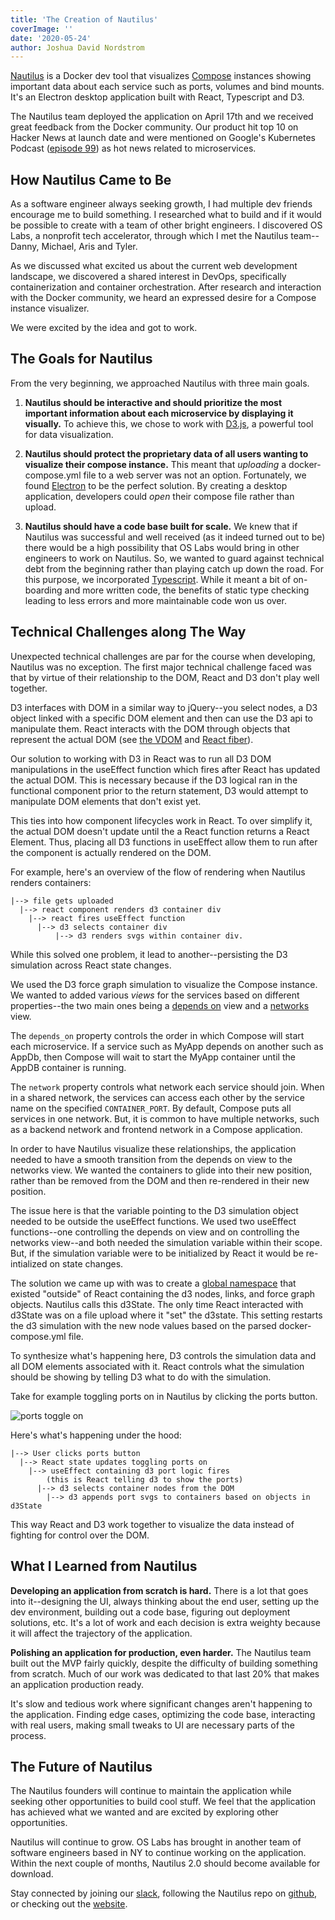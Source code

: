 ```yaml
---
title: 'The Creation of Nautilus'
coverImage: ''
date: '2020-05-24'
author: Joshua David Nordstrom
---
```


[Nautilus](https://nautilusdev.com) is a Docker dev tool that visualizes [Compose](https://docs.docker.com/compose/) instances showing important data about each service such as ports, volumes and bind mounts. It's an Electron desktop application built with React, Typescript and D3.

The Nautilus team deployed the application on April 17th and we received great feedback from the Docker community. Our product hit top 10 on Hacker News at launch date and were mentioned on Google's Kubernetes Podcast ([episode 99](https://kubernetespodcast.com/episode/099-kpt/)) as hot news related to microservices.

## How Nautilus Came to Be

As a software engineer always seeking growth, I had multiple dev friends encourage me to build something. I researched what to build and if it would be possible to create with a team of other bright engineers. I discovered OS Labs, a nonprofit tech accelerator, through which I met the Nautilus team--Danny, Michael, Aris and Tyler.

As we discussed what excited us about the current web development landscape, we discovered a shared interest in DevOps, specifically containerization and container orchestration. After research and interaction with the Docker community, we heard an expressed desire for a Compose instance visualizer.

We were excited by the idea and got to work.

## The Goals for Nautilus

From the very beginning, we approached Nautilus with three main goals.

1. **Nautilus should be interactive and should prioritize the most important information about each microservice by displaying it visually.** To achieve this, we chose to work with [D3.js](https://d3js.org/), a powerful tool for data visualization.

2. **Nautilus should protect the proprietary data of all users wanting to visualize their compose instance.** This meant that _uploading_ a docker-compose.yml file to a web server was not an option. Fortunately, we found [Electron](https://www.electronjs.org/) to be the perfect solution. By creating a desktop application, developers could _open_ their compose file rather than upload.

3. **Nautilus should have a code base built for scale.** We knew that if Nautilus was successful and well received (as it indeed turned out to be) there would be a high possibility that OS Labs would bring in other engineers to work on Nautilus. So, we wanted to guard against technical debt from the beginning rather than playing catch up down the road. For this purpose, we incorporated [Typescript](https://www.typescriptlang.org/). While it meant a bit of on-boarding and more written code, the benefits of static type checking leading to less errors and more maintainable code won us over.

## Technical Challenges along The Way

Unexpected technical challenges are par for the course when developing, Nautilus was no exception. The first major technical challenge faced was that by virtue of their relationship to the DOM, React and D3 don't play well together.

D3 interfaces with DOM in a similar way to jQuery--you select nodes, a D3 object linked with a specific DOM element and then can use the D3 api to manipulate them. React interacts with the DOM through objects that represent the actual DOM (see [the VDOM](https://reactjs.org/docs/faq-internals.html) and [React fiber](https://github.com/acdlite/react-fiber-architecture)).

Our solution to working with D3 in React was to run all D3 DOM manipulations in the useEffect function which fires after React has updated the actual DOM. This is necessary because if the D3 logical ran in the functional component prior to the return statement, D3 would attempt to manipulate DOM elements that don't exist yet.

This ties into how component lifecycles work in React. To over simplify it, the actual DOM doesn't update until the a React function returns a React Element. Thus, placing all D3 functions in useEffect allow them to run after the component is actually rendered on the DOM.

For example, here's an overview of the flow of rendering when Nautilus renders containers:

```
|--> file gets uploaded
  |--> react component renders d3 container div
    |--> react fires useEffect function
      |--> d3 selects container div
	      |--> d3 renders svgs within container div.
```

While this solved one problem, it lead to another--persisting the D3 simulation across React state changes.

We used the D3 force graph simulation to visualize the Compose instance. We wanted to added various _views_ for the services based on different properties--the two main ones being a [depends on](https://docs.docker.com/compose/compose-file/#depends_on) view and a [networks](https://docs.docker.com/compose/compose-file/#networks) view.

The `depends_on` property controls the order in which Compose will start each microservice. If a service such as MyApp depends on another such as AppDb, then Compose will wait to start the MyApp container until the AppDB container is running.

The `network` property controls what network each service should join. When in a shared network, the services can access each other by the service name on the specified `CONTAINER_PORT`. By default, Compose puts all services in one network. But, it is common to have multiple networks, such as a backend network and frontend network in a Compose application.

In order to have Nautilus visualize these relationships, the application needed to have a smooth transition from the depends on view to the networks view. We wanted the containers to glide into their new position, rather than be removed from the DOM and then re-rendered in their new position.

The issue here is that the variable pointing to the D3 simulation object needed to be outside the useEffect functions. We used two useEffect functions--one controlling the depends on view and on controlling the networks view--and both needed the simulation variable within their scope. But, if the simulation variable were to be initialized by React it would be re-intialized on state changes.

The solution we came up with was to create a [global namespace](https://www.codeproject.com/Articles/829254/JavaScript-Namespace) that existed "outside" of React containing the d3 nodes, links, and force graph objects. Nautilus calls this d3State. The only time React interacted with d3State was on a file upload where it "set" the d3state. This setting restarts the d3 simulation with the new node values based on the parsed docker-compose.yml file.

To synthesize what's happening here, D3 controls the simulation data and all DOM elements associated with it. React controls what the simulation should be showing by telling D3 what to do with the simulation.

Take for example toggling ports on in Nautilus by clicking the ports button.

![ports toggle on](/nautilus_ports.gif)

Here's what's happening under the hood:

```
|--> User clicks ports button
  |--> React state updates toggling ports on
    |--> useEffect containing d3 port logic fires
        (this is React telling d3 to show the ports)
      |--> d3 selects container nodes from the DOM
        |--> d3 appends port svgs to containers based on objects in d3State
```

This way React and D3 work together to visualize the data instead of fighting for control over the DOM.

## What I Learned from Nautilus

**Developing an application from scratch is hard.** There is a lot that goes into it--designing the UI, always thinking about the end user, setting up the dev environment, building out a code base, figuring out deployment solutions, etc. It's a lot of work and each decision is extra weighty because it will affect the trajectory of the application.

**Polishing an application for production, even harder.** The Nautilus team built out the MVP fairly quickly, despite the difficulty of building something from scratch. Much of our work was dedicated to that last 20% that makes an application production ready.

It's slow and tedious work where significant changes aren't happening to the application. Finding edge cases, optimizing the code base, interacting with real users, making small tweaks to UI are necessary parts of the process.

## The Future of Nautilus

The Nautilus founders will continue to maintain the application while seeking other opportunities to build cool stuff. We feel that the application has achieved what we wanted and are excited by exploring other opportunities.

Nautilus will continue to grow. OS Labs has brought in another team of software engineers based in NY to continue working on the application. Within the next couple of months, Nautilus 2.0 should become available for download.

Stay connected by joining our [slack](https://app.slack.com/client/T0119QAGYP5), following the Nautilus repo on [github](https://github.com/open-source-labs/nautilus), or checking out the [website](https://nautilusdev.com).
